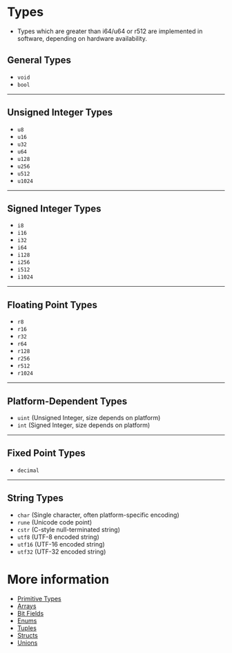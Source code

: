 # Types
* Types which are greater than i64/u64 or r512 are implemented in software, depending on hardware availability.

## General Types
- `void`
- `bool`

---

## Unsigned Integer Types
- `u8`
- `u16`
- `u32`
- `u64`
- `u128`
- `u256`
- `u512`
- `u1024`

---

## Signed Integer Types
- `i8`
- `i16`
- `i32`
- `i64`
- `i128`
- `i256`
- `i512`
- `i1024`

---

## Floating Point Types
- `r8`
- `r16`
- `r32`
- `r64`
- `r128`
- `r256`
- `r512`
- `r1024`

---

## Platform-Dependent Types
- `uint` (Unsigned Integer, size depends on platform)
- `int` (Signed Integer, size depends on platform)

---

## Fixed Point Types
- `decimal`

---

## String Types
- `char` (Single character, often platform-specific encoding)
- `rune` (Unicode code point)
- `cstr` (C-style null-terminated string)
- `utf8` (UTF-8 encoded string)
- `utf16` (UTF-16 encoded string)
- `utf32` (UTF-32 encoded string)

# More information
  * [Primitive Types](./language-reference/types/primitive-types.md)
  * [Arrays](./language-reference/types/arrays.md)
  * [Bit Fields](./language-reference/types/bit-fields.md)
  * [Enums](./language-reference/types/enums.md)
  * [Tuples](./language-reference/types/tuples.md)
  * [Structs](./language-reference/types/structs.md)
  * [Unions](./language-reference/types/unions.md)
